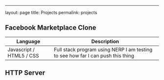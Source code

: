 ---
layout: page
title: Projects
permalink: projects


## Facebook Marketplace Clone
| Language     | Description |
| ----------- | ----------- |
| Javascript / HTML5 / CSS   | Full stack program using NERP  I am testing to see how far I can push this thing|


## HTTP Server

